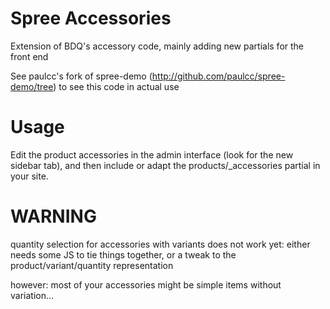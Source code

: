 # Spree Accessories

Extension of BDQ's accessory code, mainly adding new partials for the front end

See paulcc's fork of spree-demo (http://github.com/paulcc/spree-demo/tree) to see this code in actual use

# Usage

Edit the product accessories in the admin interface (look for the new sidebar tab), and then include or adapt
the products/_accessories partial in your site.

# WARNING

quantity selection for accessories with variants does not work yet: either needs some JS to tie things together, or a tweak to the product/variant/quantity representation

however: most of your accessories might be simple items without variation...


